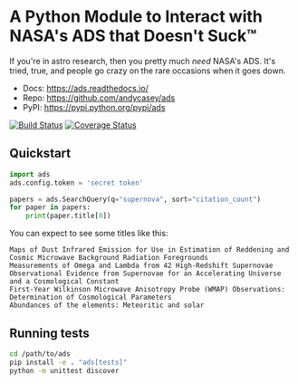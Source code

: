 # A Python Module to Interact with NASA's ADS that Doesn't Suck™

If you're in astro research, then you pretty much *need* NASA's ADS. It's tried, true, and people go crazy on the rare occasions when it goes down.

* Docs: https://ads.readthedocs.io/
* Repo: https://github.com/andycasey/ads
* PyPI: https://pypi.python.org/pypi/ads

[![Build Status](https://travis-ci.org/andycasey/ads.svg?branch=master)](https://travis-ci.org/andycasey/ads)
[![Coverage Status](https://coveralls.io/repos/github/andycasey/ads/badge.svg?branch=master)](https://coveralls.io/github/andycasey/ads?branch=master)

## Quickstart

```python
import ads
ads.config.token = 'secret token'

papers = ads.SearchQuery(q="supernova", sort="citation_count")
for paper in papers:
    print(paper.title[0])
```

You can expect to see some titles like this:
```
Maps of Dust Infrared Emission for Use in Estimation of Reddening and Cosmic Microwave Background Radiation Foregrounds
Measurements of Omega and Lambda from 42 High-Redshift Supernovae
Observational Evidence from Supernovae for an Accelerating Universe and a Cosmological Constant
First-Year Wilkinson Microwave Anisotropy Probe (WMAP) Observations: Determination of Cosmological Parameters
Abundances of the elements: Meteoritic and solar
```

## Running tests

```bash
cd /path/to/ads
pip install -e . "ads[tests]"
python -m unittest discover
```
